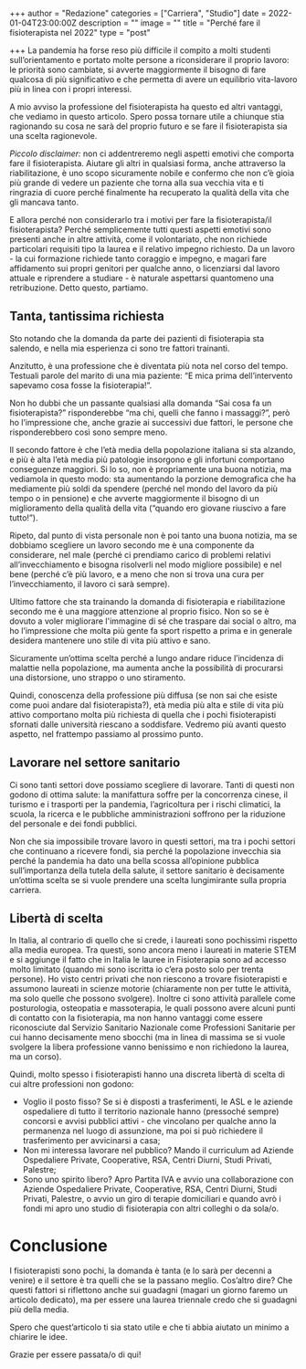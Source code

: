 +++
author = "Redazione"
categories = ["Carriera", "Studio"]
date = 2022-01-04T23:00:00Z
description = ""
image = ""
title = "Perché fare il fisioterapista nel 2022"
type = "post"

+++
La pandemia ha forse reso più difficile il compito a molti studenti sull’orientamento e portato molte persone a riconsiderare il proprio lavoro: le priorità sono cambiate, si avverte maggiormente il bisogno di fare qualcosa di più significativo e che permetta di avere un equilibrio vita-lavoro più in linea con i propri interessi.

A mio avviso la professione del fisioterapista ha questo ed altri vantaggi, che vediamo in questo articolo. Spero possa tornare utile a chiunque stia ragionando su cosa ne sarà del proprio futuro e se fare il fisioterapista sia una scelta ragionevole.

_Piccolo disclaimer:_ non ci addentreremo negli aspetti emotivi che comporta fare il fisioterapista. Aiutare gli altri in qualsiasi forma, anche attraverso la riabilitazione, è uno scopo sicuramente nobile e confermo che non c’è gioia più grande di vedere un paziente che torna alla sua vecchia vita e ti ringrazia di cuore perché finalmente ha recuperato la qualità della vita che gli mancava tanto.

E allora perché non considerarlo tra i motivi per fare la fisioterapista/il fisioterapista? Perché semplicemente tutti questi aspetti emotivi sono presenti anche in altre attività, come il volontariato, che non richiede particolari requisiti tipo la laurea e il relativo impegno richiesto. Da un lavoro - la cui formazione richiede tanto coraggio e impegno, e magari fare affidamento sui propri genitori per qualche anno, o licenziarsi dal lavoro attuale e riprendere a studiare - è naturale aspettarsi quantomeno una retribuzione. Detto questo, partiamo.

## Tanta, tantissima richiesta

Sto notando che la domanda da parte dei pazienti di fisioterapia sta salendo, e nella mia esperienza ci sono tre fattori trainanti.

Anzitutto, è una professione che è diventata più nota nel corso del tempo. Testuali parole del marito di una mia paziente: “E mica prima dell’intervento sapevamo cosa fosse la fisioterapia!”.

Non ho dubbi che un passante qualsiasi alla domanda “Sai cosa fa un fisioterapista?” risponderebbe “ma chi, quelli che fanno i massaggi?”, però ho l’impressione che, anche grazie ai successivi due fattori, le persone che risponderebbero così sono sempre meno.

Il secondo fattore è che l’età media della popolazione italiana si sta alzando, e più è alta l’età media più patologie insorgono e gli infortuni comportano conseguenze maggiori. Si lo so, non è propriamente una buona notizia, ma vediamola in questo modo: sta aumentando la porzione demografica che ha mediamente più soldi da spendere (perché nel mondo del lavoro da più tempo o in pensione) e che avverte maggiormente il bisogno di un miglioramento della qualità della vita (“quando ero giovane riuscivo a fare tutto!”).

Ripeto, dal punto di vista personale non è poi tanto una buona notizia, ma se dobbiamo scegliere un lavoro secondo me è una componente da considerare, nel male (perché ci prendiamo carico di problemi relativi all’invecchiamento e bisogna risolverli nel modo migliore possibile) e nel bene (perché c’è più lavoro, e a meno che non si trova una cura per l’invecchiamento, il lavoro ci sarà sempre).

Ultimo fattore che sta trainando la domanda di fisioterapia e riabilitazione secondo me è una maggiore attenzione al proprio fisico. Non so se è dovuto a voler migliorare l'immagine di sé che traspare dai social o altro, ma ho l’impressione che molta più gente fa sport rispetto a prima e in generale desidera mantenere uno stile di vita più attivo e sano.

Sicuramente un’ottima scelta perché a lungo andare riduce l’incidenza di malattie nella popolazione, ma aumenta anche la possibilità di procurarsi una distorsione, uno strappo o uno stiramento.

Quindi, conoscenza della professione più diffusa (se non sai che esiste come puoi andare dal fisioterapista?), età media più alta e stile di vita più attivo comportano molta più richiesta di quella che i pochi fisioterapisti sfornati dalle università riescano a soddisfare. Vedremo più avanti questo aspetto, nel frattempo passiamo al prossimo punto.

## Lavorare nel settore sanitario

Ci sono tanti settori dove possiamo scegliere di lavorare. Tanti di questi non godono di ottima salute: la manifattura soffre per la concorrenza cinese, il turismo e i trasporti per la pandemia, l’agricoltura per i rischi climatici, la scuola, la ricerca e le pubbliche amministrazioni soffrono per la riduzione del personale e dei fondi pubblici.

Non che sia impossibile trovare lavoro in questi settori, ma tra i pochi settori che continuano a ricevere fondi, sia perché la popolazione invecchia sia perché la pandemia ha dato una bella scossa all’opinione pubblica sull’importanza della tutela della salute, il settore sanitario è decisamente un’ottima scelta se si vuole prendere una scelta lungimirante sulla propria carriera.

## Libertà di scelta

In Italia, al contrario di quello che si crede, i laureati sono pochissimi rispetto alla media europea. Tra questi, sono ancora meno i laureati in materie STEM e si aggiunge il fatto che in Italia le lauree in Fisioterapia sono ad accesso molto limitato (quando mi sono iscritta io c’era posto solo per trenta persone). Ho visto centri privati che non riescono a trovare fisioterapisti e assumono laureati in scienze motorie (chiaramente non per tutte le attività, ma solo quelle che possono svolgere). Inoltre ci sono attività parallele come posturologia, osteopatia e massoterapia, le quali possono avere alcuni punti di contatto con la fisioterapia, ma non hanno vantaggi come essere riconosciute dal Servizio Sanitario Nazionale come Professioni Sanitarie per cui hanno decisamente meno sbocchi (ma in linea di massima se si vuole svolgere la libera professione vanno benissimo e non richiedono la laurea, ma un corso).

Quindi, molto spesso i fisioterapisti hanno una discreta libertà di scelta di cui altre professioni non godono:

* Voglio il posto fisso? Se si è disposti a trasferimenti, le ASL e le aziende ospedaliere di tutto il territorio nazionale hanno (pressoché sempre) concorsi e avvisi pubblici attivi - che vincolano per qualche anno la permanenza nel luogo di assunzione, ma poi si può richiedere il trasferimento per avvicinarsi a casa;
* Non mi interessa lavorare nel pubblico? Mando il curriculum ad Aziende Ospedaliere Private, Cooperative, RSA, Centri Diurni, Studi Privati, Palestre;
* Sono uno spirito libero? Apro Partita IVA e avvio una collaborazione con Aziende Ospedaliere Private, Cooperative, RSA, Centri Diurni, Studi Privati, Palestre, o avvio un giro di terapie domiciliari e quando avrò i fondi mi apro uno studio di fisioterapia con altri colleghi o da sola/o.

# Conclusione

I fisioterapisti sono pochi, la domanda è tanta (e lo sarà per decenni a venire) e il settore è tra quelli che se la passano meglio. Cos’altro dire? Che questi fattori si riflettono anche sui guadagni (magari un giorno faremo un articolo dedicato), ma per essere una laurea triennale credo che si guadagni più della media.

Spero che quest’articolo ti sia stato utile e che ti abbia aiutato un minimo a chiarire le idee.

Grazie per essere passata/o di qui!